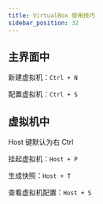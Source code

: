 ```yaml
---
title: VirtualBox 使用技巧
sidebar_position: 32
---
```


## 主界面中

新建虚拟机：`Ctrl + N`

配置虚拟机：`Ctrl + S`

## 虚拟机中

Host 键默认为右 Ctrl

挂起虚拟机：`Host + P`

生成快照：`Host + T`

查看虚拟机配置：`Host + S`
